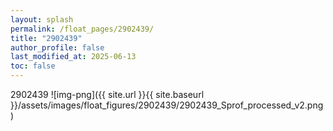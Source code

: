 ```yaml
---
layout: splash
permalink: /float_pages/2902439/
title: "2902439"
author_profile: false
last_modified_at: 2025-06-13
toc: false
---
```

 
2902439
![img-png]({{ site.url }}{{ site.baseurl }}/assets/images/float_figures/2902439/2902439_Sprof_processed_v2.png)